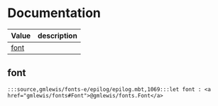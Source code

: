 # Documentation
|Value|description|
|---|---|
|[font](#font)||

## font

```moonbit
:::source,gmlewis/fonts-e/epilog/epilog.mbt,1069:::let font : <a href="gmlewis/fonts#Font">@gmlewis/fonts.Font</a>
```

